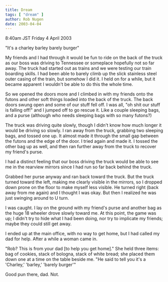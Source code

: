 ```yaml
---
title: Dream
tags: [ "dream" ]
author: Rob Nugen
date: 2003-04-04
---
```


<p class=date>8:40am JST Friday 4 April 2003</p>

<p class=dream>"It's a charley barley barely burger"</p>

<p class=dream>My friends and I had through it would be fun to ride on
the back of the truck as our boss was driving to Tennessee or
someplace hopefully not so far away.  The truck had started out as
trains and we were testing our train boarding skills.  I had been able
to barely climb up the slick stainless steel outer casing of the
train, but somehow I did it.  I held on for a while, but it became
apparent I wouldn't be able to do this the whole time.</p>

<p class=dream>So we opened the doors more and I climbed in with my
friends onto the futons and other soft things loaded into the back of
the truck.  The back doors swung open and some of our stuff fell off.
I was all, "oh shit our stuff is falling off!" and I jumped off to go
rescue it.  Like a couple sleeping bags, and a purse (although who
needs sleeping bags with so many futons?)</p>

<p class=dream>The truck was driving quite slowly, though I didn't
know how much longer it would be driving so slowly.  I ran away from
the truck, grabbing two sleeping bags, and tossed one up.  It almost
made it through the small gap between the futons and the edge of the
door.  I tried again and made it.  I tossed the other bag up as well,
and then ran further away from the truck to recover my friend's
purse.</p>

<p class=dream>I had a distinct feeling that our boss driving the
truck would be able to see me in the rearview mirrors since I had run
so far back behind the truck.</p>

<p class=dream>Grabbed her purse anyway and ran back toward the truck.
But the truck turned toward the left, making me clearly visible in the
mirrors, so I dropped down prone on the floor to make myself less
visible.  He turned right (back away from me again) and I thought I
was okay.  But then I realized he was just swinging around to U
turn.</p>

<p class=dream>I was caught.  I lay on the ground with my friend's
purse and another bag as the huge 18 wheeler drove slowly toward me.
At this point, the game was up; I didn't try to hide what I had been
doing, nor try to implicate my friends; maybe they could still get
away.</p>

<p class=dream>I ended up at the main office, with no way to get home,
but I had called my dad for help.  After a while a woman came in.</p>

<p class=dream>"Rob?  This is from your dad [to help you get home]."
She held three items: bag of cookies, stack of bologna, stack of white
bread; she placed them down one at a time on the table beside me.  "He
said to tell you it's a 'Charley,' 'barley,' 'barely burger'"</p>

<p class=dream>Good pun there, dad.  Not.</p>
